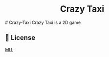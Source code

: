 <h1 align="center">Crazy Taxi</h1>
# Crazy-Taxi
Crazy Taxi is a 2D game 

## 📝 License

[MIT](https://github.com/Ahmed2021B/Crazy-Taxi/blob/main/LICENSE)

